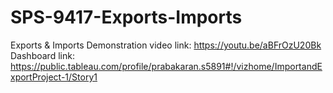 # SPS-9417-Exports-Imports
Exports &amp; Imports
Demonstration video link: https://youtu.be/aBFrOzU20Bk
               Dashboard link: https://public.tableau.com/profile/prabakaran.s5891#!/vizhome/ImportandExportProject-1/Story1
